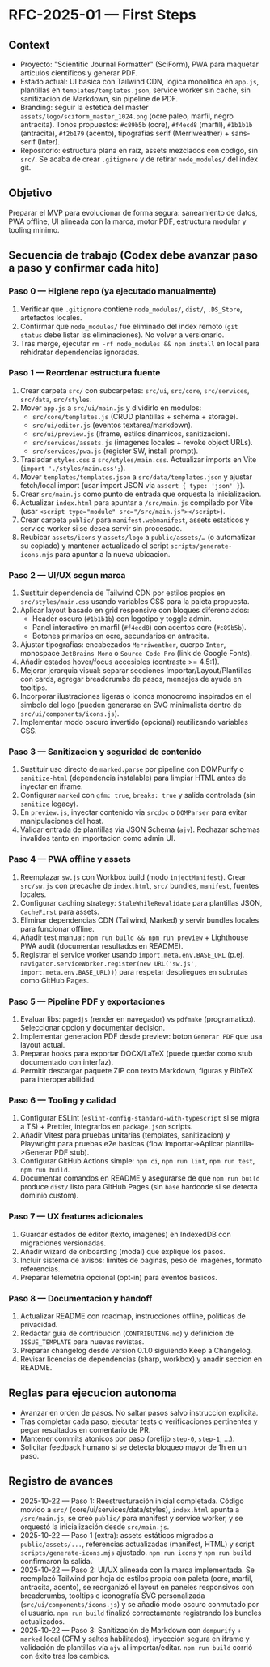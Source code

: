 # RFC-2025-01 — First Steps

## Context
- Proyecto: "Scientific Journal Formatter" (SciForm), PWA para maquetar articulos cientificos y generar PDF.
- Estado actual: UI basica con Tailwind CDN, logica monolitica en `app.js`, plantillas en `templates/templates.json`, service worker sin cache, sin sanitizacion de Markdown, sin pipeline de PDF.
- Branding: seguir la estetica del master `assets/logo/sciform_master_1024.png` (ocre paleo, marfil, negro antracita). Tonos propuestos: `#c89b5b` (ocre), `#f4ecd8` (marfil), `#1b1b1b` (antracita), `#f2b179` (acento), tipografias serif (Merriweather) + sans-serif (Inter).
- Repositorio: estructura plana en raiz, assets mezclados con codigo, sin `src/`. Se acaba de crear `.gitignore` y de retirar `node_modules/` del index git.

## Objetivo
Preparar el MVP para evolucionar de forma segura: saneamiento de datos, PWA offline, UI alineada con la marca, motor PDF, estructura modular y tooling minimo.

## Secuencia de trabajo (Codex debe avanzar paso a paso y confirmar cada hito)

### Paso 0 — Higiene repo (ya ejecutado manualmente)
1. Verificar que `.gitignore` contiene `node_modules/`, `dist/`, `.DS_Store`, artefactos locales.
2. Confirmar que `node_modules/` fue eliminado del index remoto (`git status` debe listar las eliminaciones). No volver a versionarlo.
3. Tras merge, ejecutar `rm -rf node_modules && npm install` en local para rehidratar dependencias ignoradas.

### Paso 1 — Reordenar estructura fuente
1. Crear carpeta `src/` con subcarpetas: `src/ui`, `src/core`, `src/services`, `src/data`, `src/styles`.
2. Mover `app.js` a `src/ui/main.js` y dividirlo en modulos:
   - `src/core/templates.js` (CRUD plantillas + schema + storage).
   - `src/ui/editor.js` (eventos textarea/markdown).
   - `src/ui/preview.js` (iframe, estilos dinamicos, sanitizacion).
   - `src/services/assets.js` (imagenes locales + revoke object URLs).
   - `src/services/pwa.js` (register SW, install prompt).
3. Trasladar `styles.css` a `src/styles/main.css`. Actualizar imports en Vite (`import './styles/main.css';`).
4. Mover `templates/templates.json` a `src/data/templates.json` y ajustar fetch/local import (usar import JSON via `assert { type: 'json' }`).
5. Crear `src/main.js` como punto de entrada que orquesta la inicializacion.
6. Actualizar `index.html` para apuntar a `/src/main.js` compilado por Vite (usar `<script type="module" src="/src/main.js"></script>`).
7. Crear carpeta `public/` para `manifest.webmanifest`, assets estaticos y service worker si se desea servir sin procesado.
8. Reubicar `assets/icons` y `assets/logo` a `public/assets/…` (o automatizar su copiado) y mantener actualizado el script `scripts/generate-icons.mjs` para apuntar a la nueva ubicacion.

### Paso 2 — UI/UX segun marca
1. Sustituir dependencia de Tailwind CDN por estilos propios en `src/styles/main.css` usando variables CSS para la paleta propuesta.
2. Aplicar layout basado en grid responsive con bloques diferenciados:
   - Header oscuro (`#1b1b1b`) con logotipo y toggle admin.
   - Panel interactivo en marfil (`#f4ecd8`) con acentos ocre (`#c89b5b`).
   - Botones primarios en ocre, secundarios en antracita.
3. Ajustar tipografias: encabezados `Merriweather`, cuerpo `Inter`, monospace `JetBrains Mono` o `Source Code Pro` (link de Google Fonts).
4. Añadir estados hover/focus accesibles (contraste >= 4.5:1).
5. Mejorar jerarquia visual: separar secciones Importar/Layout/Plantillas con cards, agregar breadcrumbs de pasos, mensajes de ayuda en tooltips.
6. Incorporar ilustraciones ligeras o iconos monocromo inspirados en el simbolo del logo (pueden generarse en SVG minimalista dentro de `src/ui/components/icons.js`).
7. Implementar modo oscuro invertido (opcional) reutilizando variables CSS.

### Paso 3 — Sanitizacion y seguridad de contenido
1. Sustituir uso directo de `marked.parse` por pipeline con DOMPurify o `sanitize-html` (dependencia instalable) para limpiar HTML antes de inyectar en iframe.
2. Configurar `marked` con `gfm: true`, `breaks: true` y salida controlada (sin `sanitize` legacy).
3. En `preview.js`, inyectar contenido via `srcdoc` o `DOMParser` para evitar manipulaciones del host.
4. Validar entrada de plantillas via JSON Schema (`ajv`). Rechazar schemas invalidos tanto en importacion como admin UI.

### Paso 4 — PWA offline y assets
1. Reemplazar `sw.js` con Workbox build (modo `injectManifest`). Crear `src/sw.js` con precache de `index.html`, `src/` bundles, `manifest`, fuentes locales.
2. Configurar caching strategy: `StaleWhileRevalidate` para plantillas JSON, `CacheFirst` para assets.
3. Eliminar dependencias CDN (Tailwind, Marked) y servir bundles locales para funcionar offline.
4. Añadir test manual: `npm run build && npm run preview` + Lighthouse PWA audit (documentar resultados en README).
5. Registrar el service worker usando `import.meta.env.BASE_URL` (p.ej. `navigator.serviceWorker.register(new URL('sw.js', import.meta.env.BASE_URL))`) para respetar despliegues en subrutas como GitHub Pages.

### Paso 5 — Pipeline PDF y exportaciones
1. Evaluar libs: `pagedjs` (render en navegador) vs `pdfmake` (programatico). Seleccionar opcion y documentar decision.
2. Implementar generacion PDF desde preview: boton `Generar PDF` que usa layout actual.
3. Preparar hooks para exportar DOCX/LaTeX (puede quedar como stub documentado con interfaz).
4. Permitir descargar paquete ZIP con texto Markdown, figuras y BibTeX para interoperabilidad.

### Paso 6 — Tooling y calidad
1. Configurar ESLint (`eslint-config-standard-with-typescript` si se migra a TS) + Prettier, integrarlos en `package.json` scripts.
2. Añadir Vitest para pruebas unitarias (templates, sanitizacion) y Playwright para pruebas e2e basicas (flow Importar->Aplicar plantilla->Generar PDF stub).
3. Configurar GitHub Actions simple: `npm ci`, `npm run lint`, `npm run test`, `npm run build`.
4. Documentar comandos en README y asegurarse de que `npm run build` produce `dist/` listo para GitHub Pages (sin `base` hardcode si se detecta dominio custom).

### Paso 7 — UX features adicionales
1. Guardar estados de editor (texto, imagenes) en IndexedDB con migraciones versionadas.
2. Añadir wizard de onboarding (modal) que explique los pasos.
3. Incluir sistema de avisos: limites de paginas, peso de imagenes, formato referencias.
4. Preparar telemetria opcional (opt-in) para eventos basicos.

### Paso 8 — Documentacion y handoff
1. Actualizar README con roadmap, instrucciones offline, politicas de privacidad.
2. Redactar guia de contribucion (`CONTRIBUTING.md`) y definicion de `ISSUE_TEMPLATE` para nuevas revistas.
3. Preparar changelog desde version 0.1.0 siguiendo Keep a Changelog.
4. Revisar licencias de dependencias (sharp, workbox) y anadir seccion en README.

## Reglas para ejecucion autonoma
- Avanzar en orden de pasos. No saltar pasos salvo instruccion explicita.
- Tras completar cada paso, ejecutar tests o verificaciones pertinentes y pegar resultados en comentario de PR.
- Mantener commits atonicos por paso (prefijo `step-0`, `step-1`, ...).
- Solicitar feedback humano si se detecta bloqueo mayor de 1h en un paso.

## Registro de avances
- 2025-10-22 — Paso 1: Reestructuración inicial completada. Código movido a `src/` (core/ui/services/data/styles), `index.html` apunta a `/src/main.js`, se creó `public/` para manifest y service worker, y se orquestó la inicialización desde `src/main.js`.
- 2025-10-22 — Paso 1 (extra): assets estáticos migrados a `public/assets/...`, referencias actualizadas (manifest, HTML) y script `scripts/generate-icons.mjs` ajustado. `npm run icons` y `npm run build` confirmaron la salida.
- 2025-10-22 — Paso 2: UI/UX alineada con la marca implementada. Se reemplazó Tailwind por hoja de estilos propia con paleta (ocre, marfil, antracita, acento), se reorganizó el layout en paneles responsivos con breadcrumbs, tooltips e iconografía SVG personalizada (`src/ui/components/icons.js`) y se añadió modo oscuro conmutado por el usuario. `npm run build` finalizó correctamente registrando los bundles actualizados.
- 2025-10-22 — Paso 3: Sanitización de Markdown con `dompurify` + `marked` local (GFM y saltos habilitados), inyección segura en iframe y validación de plantillas vía `ajv` al importar/editar. `npm run build` corrió con éxito tras los cambios.
